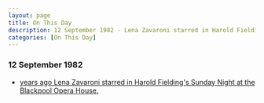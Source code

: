 ```yaml
---
layout: page
title: On This Day
description: 12 September 1982 - Lena Zavaroni starred in Harold Fielding's Sunday Night at the Blackpool Opera House.
categories: [On This Day]
---
```


### 12 September 1982
* [<span id="age1"></span> years ago Lena Zavaroni starred in Harold Fielding's Sunday Night at the Blackpool Opera House.](/theatre/harold%20fielding/blackpool%20opera%20house/1982/09/12/harold-fieldings-sunday-night-at-the-blackpool-opera-house.html)

<!-- Script for calculating number of years ago -->
<script>
var dob = '19820912';
var year = Number(dob.substr(0, 4));
var month = Number(dob.substr(4, 2)) - 1;
var day = Number(dob.substr(6, 2));
var today = new Date();
var age1 = today.getFullYear() - year;
if (today.getMonth() < month || (today.getMonth() == month && today.getDate() < day)) {
age1--;
}
document.getElementById("age1").innerHTML=age1;
</script>

